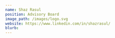 ```yaml
---
name: Shaz Rasul
position: Advisory Board
image_path: /images/logo.svg
website: https://www.linkedin.com/in/shazrasul/
blurb: 
---
```

